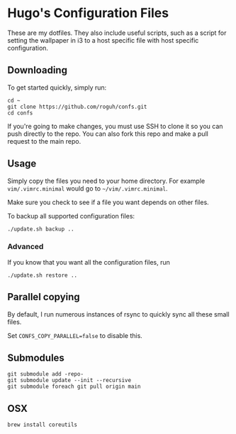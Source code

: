 # Hugo's Configuration Files

These are my dotfiles. They also include useful scripts, such as a script for setting
the wallpaper in i3 to a host specific file with host specific configuration.

## Downloading

To get started quickly, simply run:

```
cd ~
git clone https://github.com/roguh/confs.git
cd confs
```

If you're going to make changes, you must use SSH to clone it so you can push
directly to the repo. You can also fork this repo and make a pull request to the
main repo.

## Usage

Simply copy the files you need to your home directory.
For example `vim/.vimrc.minimal` would go to `~/vim/.vimrc.minimal`.

Make sure you check to see if a file you want depends on other files.

To backup all supported configuration files:

```
./update.sh backup ..
```

### Advanced

If you know that you want all the configuration files, run

```
./update.sh restore ..
```


## Parallel copying

By default, I run numerous instances of rsync to quickly sync all these small files.

Set `CONFS_COPY_PARALLEL=false` to disable this.

## Submodules

```
git submodule add -repo-
git submodule update --init --recursive
git submodule foreach git pull origin main
```

## OSX

```
brew install coreutils
```
